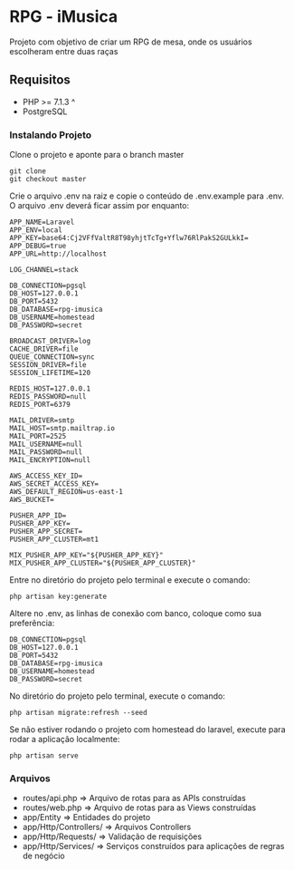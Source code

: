 # RPG - iMusica

Projeto com objetivo de criar um RPG de mesa, onde os usuários escolheram entre duas raças

## Requisitos
* PHP >= 7.1.3 ^
* PostgreSQL

### Instalando Projeto

Clone o projeto e aponte para o branch master

```
git clone 
git checkout master
```

Crie o arquivo .env na raiz e copie o conteúdo de .env.example para .env.<br>
O arquivo .env deverá ficar assim por enquanto:
```
APP_NAME=Laravel
APP_ENV=local
APP_KEY=base64:Cj2VFfValtR8T98yhjtTcTg+Yflw76RlPakS2GULkkI=
APP_DEBUG=true
APP_URL=http://localhost

LOG_CHANNEL=stack

DB_CONNECTION=pgsql
DB_HOST=127.0.0.1
DB_PORT=5432
DB_DATABASE=rpg-imusica
DB_USERNAME=homestead
DB_PASSWORD=secret

BROADCAST_DRIVER=log
CACHE_DRIVER=file
QUEUE_CONNECTION=sync
SESSION_DRIVER=file
SESSION_LIFETIME=120

REDIS_HOST=127.0.0.1
REDIS_PASSWORD=null
REDIS_PORT=6379

MAIL_DRIVER=smtp
MAIL_HOST=smtp.mailtrap.io
MAIL_PORT=2525
MAIL_USERNAME=null
MAIL_PASSWORD=null
MAIL_ENCRYPTION=null

AWS_ACCESS_KEY_ID=
AWS_SECRET_ACCESS_KEY=
AWS_DEFAULT_REGION=us-east-1
AWS_BUCKET=

PUSHER_APP_ID=
PUSHER_APP_KEY=
PUSHER_APP_SECRET=
PUSHER_APP_CLUSTER=mt1

MIX_PUSHER_APP_KEY="${PUSHER_APP_KEY}"
MIX_PUSHER_APP_CLUSTER="${PUSHER_APP_CLUSTER}"
```

Entre no diretório do projeto pelo terminal e execute o comando:
```
php artisan key:generate 
```

Altere no .env, as linhas de conexão com banco, coloque como sua preferência:

```
DB_CONNECTION=pgsql
DB_HOST=127.0.0.1
DB_PORT=5432
DB_DATABASE=rpg-imusica
DB_USERNAME=homestead
DB_PASSWORD=secret
```

No diretório do projeto pelo terminal, execute o comando:

```
php artisan migrate:refresh --seed
```

Se não estiver rodando o projeto com homestead do laravel, execute para rodar a aplicação localmente:
```
php artisan serve
```

### Arquivos

* routes/api.php => Arquivo de rotas para as APIs construídas
* routes/web.php => Arquivo de rotas para as Views construídas
* app/Entity => Entidades do projeto
* app/Http/Controllers/ => Arquivos Controllers
* app/Http/Requests/ => Validação de requisições
* app/Http/Services/ => Serviços construídos para aplicações de regras de negócio

